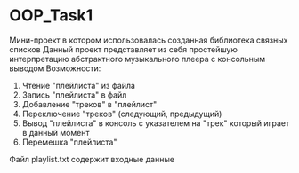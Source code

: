 # OOP_Task1
Мини-проект в котором использовалась созданная библиотека связных списков
Данный проект представляет из себя простейшую интерпретацию абстрактного музыкального плеера с консольным выводом
Возможности:
1. Чтение "плейлиста" из файла
2. Запись "плейлиста" в файл
3. Добавление "треков" в "плейлист"
4. Переключение "треков" (следующий, предыдущий)
5. Вывод "плейлиста" в консоль с указателем на "трек" который играет в данный момент
6. Перемешка "плейлиста"

Файл playlist.txt содержит входные данные
